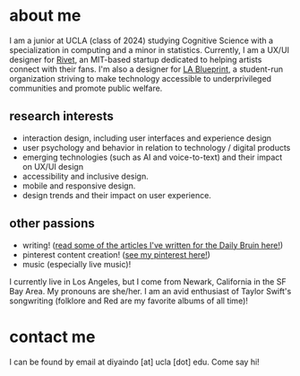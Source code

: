 <link rel="shortcut icon" type="image/x-icon" href="favicon.ico">

# about me

I am a junior at UCLA (class of 2024) studying Cognitive Science with a specialization in computing and a minor in statistics. Currently, I am a UX/UI designer for [Rivet](https://www.rivet.app/), an MIT-based startup dedicated to helping artists connect with their fans. I'm also a designer for [LA Blueprint](https://lablueprint.org/), a student-run organization striving to make technology accessible to underprivileged communities and promote public welfare.


## research interests
- interaction design, including user interfaces and experience design
- user psychology and behavior in relation to technology / digital products
- emerging technologies (such as AI and voice-to-text) and their impact on UX/UI design
- accessibility and inclusive design.
- mobile and responsive design.
- design trends and their impact on user experience.


## other passions
- writing! ([read some of the articles I've written for the Daily Bruin here!](https://dailybruin.com/author/diya-indoliya))
- pinterest content creation! ([see my pinterest here!](https://www.pinterest.com/quesuhdiya/))
- music (especially live music)!

I currently live in Los Angeles, but I come from Newark, California in the SF Bay Area. My pronouns are she/her. I am an avid enthusiast of Taylor Swift's songwriting (folklore and Red are my favorite albums of all time)!


# contact me
I can be found by email at diyaindo [at] ucla [dot] edu. Come say hi!
